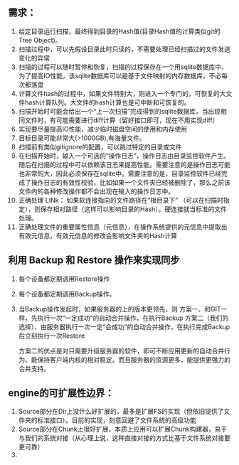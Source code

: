 ## 需求：
1. 给定目录运行扫描，最终得到目录的Hash值(目录Hash值的计算类似git的Tree Object)。
2. 扫描过程中，可以先假设目录此时只读的，不需要处理已经扫描过的文件发送变化的异常
3. 扫描的过程可以随时暂停和恢复，扫描的过程保存在一个用sqlite数据库中、为了提高IO性能，该sqlite数据库可以是基于文件映射的内存数据库，不必每次都落盘
4. 计算文件hash的过程中，如果文件特别大，则进入一个专门的，可恢复的大文件hash计算队列。大文件的hash计算也是可中断和可恢复的。
5. 扫描开始时可能会给出一个“上一次扫描”完成得到的sqlite数据库，当出现相同文件时，有可能需要进行diff计算（留好接口即可，现在不用实现diff）
6. 实现要尽量提高IO性能，减少临时磁盘空间的使用和内存使用
7. 目标目录可能非常大(>1000GB),有海量文件。
8. 扫描前有类似gitignore的配置，可以跳过特定的目录或文件
9. 在扫描开始时，输入一个可选的“操作日志”，操作日志由目录监控软件产生。随后在扫描的过程中可以依赖该日志来提高性能。需要注意的是操作日志可能也非常的大，因此必须保存在sqlite中。需要注意的是，目录监控软件已经完成了操作日志的有效性校验，比如如果一个文件夹已经被删除了，那么之前该文件内的各种修改操作都不会出现在输入的操作日志中。 
10. 正确处理 LINk： 如果软连接指向的文件路径在“根目录下” （可以在扫描时指定），则保存相对路径（这样可以影响目录的Hash）。硬连接就当标准的文件处理。
11. 正确处理文件的重要属性信息（元信息），在操作系统提供的元信息中提取出有效元信息，有效元信息的修改会影响文件夹的Hash计算


## 利用 Backup 和 Restore 操作来实现同步

1. 每个设备都定期调用Restore操作
2. 每个设备都定期调用Backup操作。
3. 当Backup操作发起时，如果服务器的上的版本更领先，则
    方案一、和GIT一样，先执行一次“一定成功”的自动合并操作，在执行Backup
    方案二（我们的选择）、由服务器执行一次一定“会成功”的自动合并操作，在执行完成Backup后立刻执行一次Restore

    方案二的优点是对只需要升级服务器的软件，即可不断应用更新的自动合并行为。能保持客户端内核的相对稳定。而且服务器的资源更多，能提供更强力的合并支持。


## engine的可扩展性边界：

1. Source部分在Dir上没什么好扩展的，最多是扩展FS的实现（但依旧提供了文件夹的标准接口）。目前的实现，刻意回避了文件系统的高级功能
2. Source部分在Chunk上很好扩展，本质上应用可以扩展Chunk构建器，易于与我们的系统对接（从心理上说，这种直接对接的方式比基于文件系统对接要更可靠）
3.  
